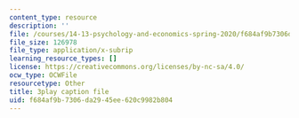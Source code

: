 ```yaml
---
content_type: resource
description: ''
file: /courses/14-13-psychology-and-economics-spring-2020/f684af9b7306da2945ee620c9982b804_UI4Hjug3rEc.srt
file_size: 126978
file_type: application/x-subrip
learning_resource_types: []
license: https://creativecommons.org/licenses/by-nc-sa/4.0/
ocw_type: OCWFile
resourcetype: Other
title: 3play caption file
uid: f684af9b-7306-da29-45ee-620c9982b804
---
```

